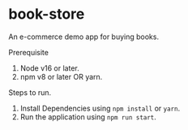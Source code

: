 # book-store
An e-commerce demo app for buying books.

Prerequisite
1. Node v16 or later.
2. npm v8 or later OR yarn.

Steps to run.
1. Install Dependencies using ```npm install``` or ```yarn```.
2. Run the application using ```npm run start```.
